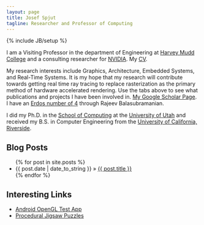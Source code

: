 ```yaml
---
layout: page
title: Josef Spjut
tagline: Researcher and Professor of Computing
---
```

{% include JB/setup %}

I am a Visiting Professor in the department of Engineering at [Harvey
Mudd College][HMC] and a consulting researcher for [NVIDIA][]. My [CV][CV].

My research interests include Graphics, Architecture, Embedded
Systems, and Real-Time Systems. It is my hope that my research will contribute towards getting real
time ray tracing to replace rasterization as the primary method of
hardware accelerated rendering.
Use the tabs above to see what publications and projects I
have been involved in.
[My Google Scholar Page][GScholar].
I have an [Erdos number of 4][Erdos] through Rajeev Balasubramanian.

   [GScholar]: http://scholar.google.com/citations?user=WzhSQzkAAAAJ
   [Erdos]: http://academic.research.microsoft.com/VisualExplorer#3829195&1112639

I did my Ph.D. in the [School of Computing][SoC] at the [University of
Utah][UofU] and received my B.S. in Computer Engineering from the
[University of California, Riverside][UCR].

   [CV]: http://www.cs.utah.edu/~sjosef/CV.pdf
   [HMC]: http://hmc.edu
   [NVIDIA]: http://research.nvidia.com
   [SoC]: http://www.cs.utah.edu
   [UofU]: http://www.utah.edu
   [UCR]: http://ucr.edu

## Blog Posts

<ul class="posts">
  {% for post in site.posts %}
    <li><span>{{ post.date | date_to_string }}</span> &raquo; <a href="{{ BASE_PATH }}{{ post.url }}">{{ post.title }}</a></li>
  {% endfor %}
</ul>

## Interesting Links

* [Android OpenGL Test App](http://www3.hmc.edu/~jspjut/OpenGLTest-debug.apk)
* [Procedural Jigsaw Puzzles](http://n-e-r-v-o-u-s.com/projects/puzzles/)
